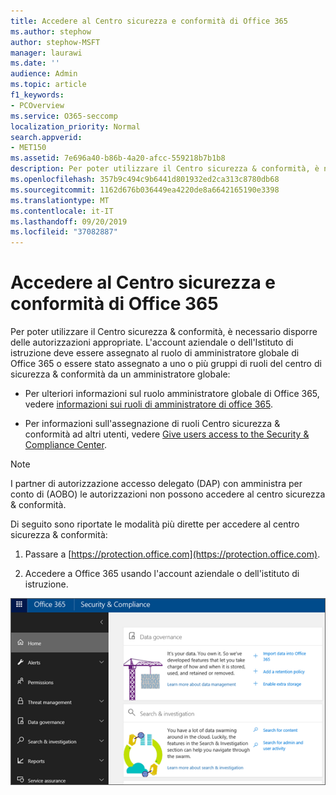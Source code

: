 ```yaml
---
title: Accedere al Centro sicurezza e conformità di Office 365
ms.author: stephow
author: stephow-MSFT
manager: laurawi
ms.date: ''
audience: Admin
ms.topic: article
f1_keywords:
- PCOverview
ms.service: O365-seccomp
localization_priority: Normal
search.appverid:
- MET150
ms.assetid: 7e696a40-b86b-4a20-afcc-559218b7b1b8
description: Per poter utilizzare il Centro sicurezza & conformità, è necessario disporre delle autorizzazioni appropriate. L'account aziendale o dell'Istituto di istruzione deve essere assegnato al ruolo di amministratore globale di Office 365 o essere stato assegnato a uno o più gruppi di ruoli Centro sicurezza & conformità da un amministratore globale.
ms.openlocfilehash: 357b9c494c9b6441d801932ed2ca313c8780db68
ms.sourcegitcommit: 1162d676b036449ea4220de8a6642165190e3398
ms.translationtype: MT
ms.contentlocale: it-IT
ms.lasthandoff: 09/20/2019
ms.locfileid: "37082887"
---
```

# <a name="go-to-the-office-365-security--compliance-center"></a>Accedere al Centro sicurezza e conformità di Office 365

Per poter utilizzare il Centro sicurezza & conformità, è necessario disporre delle autorizzazioni appropriate. L'account aziendale o dell'Istituto di istruzione deve essere assegnato al ruolo di amministratore globale di Office 365 o essere stato assegnato a uno o più gruppi di ruoli del centro di sicurezza & conformità da un amministratore globale:
  
- Per ulteriori informazioni sul ruolo amministratore globale di Office 365, vedere [informazioni sui ruoli di amministratore di office 365](https://support.office.com/article/da585eea-f576-4f55-a1e0-87090b6aaa9d). 

- Per informazioni sull'assegnazione di ruoli Centro sicurezza & conformità ad altri utenti, vedere [Give users access to the Security & Compliance Center](../security/office-365-security/grant-access-to-the-security-and-compliance-center.md).

> [!NOTE]
> I partner di autorizzazione accesso delegato (DAP) con amministra per conto di (AOBO) le autorizzazioni non possono accedere al centro sicurezza & conformità.

Di seguito sono riportate le modalità più dirette per accedere al centro sicurezza & conformità:
  
1. Passare a [https://protection.office.com](https://protection.office.com).

2. Accedere a Office 365 usando l'account aziendale o dell'istituto di istruzione.

![Home page del Centro sicurezza & conformità di Office 365](media/f1d35324-ac44-4f59-96a7-b11767b43201.png)
